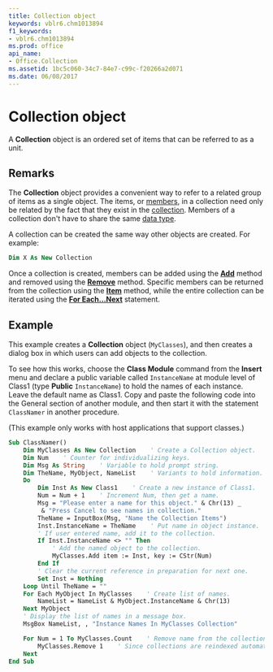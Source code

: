 ```yaml
---
title: Collection object
keywords: vblr6.chm1013894
f1_keywords:
- vblr6.chm1013894
ms.prod: office
api_name:
- Office.Collection
ms.assetid: 1bc5c060-34c7-84e7-c99c-f20266a2d071
ms.date: 06/08/2017
---
```



# Collection object

A  **Collection** object is an ordered set of items that can be referred to as a unit.

## Remarks

The **Collection** object provides a convenient way to refer to a related group of items as a single object. The items, or [members](../../Glossary/vbe-glossary.md#member), in a collection need only be related by the fact that they exist in the [collection](../../Glossary/vbe-glossary.md#collection). Members of a collection don't have to share the same [data type](../../Glossary/vbe-glossary.md#data-type).

A collection can be created the same way other objects are created. For example:

```vb
Dim X As New Collection

```

Once a collection is created, members can be added using the **[Add](add-method-visual-basic-for-applications.md)** method and removed using the **[Remove](remove-method-visual-basic-for-applications.md)** method. Specific members can be returned from the collection using the **[Item](item-method-visual-basic-for-applications.md)** method, while the entire collection can be iterated using the **[For Each...Next](for-eachnext-statement.md)** statement.

## Example

This example creates a **Collection** object (`MyClasses`), and then creates a dialog box in which users can add objects to the collection. 

To see how this works, choose the **Class Module** command from the **Insert** menu and declare a public variable called `InstanceName` at module level of Class1 (type **Public** `InstanceName`) to hold the names of each instance. Leave the default name as Class1. Copy and paste the following code into the General section of another module, and then start it with the statement `ClassNamer` in another procedure.

(This example only works with host applications that support classes.)


```vb
Sub ClassNamer()
    Dim MyClasses As New Collection    ' Create a Collection object.
    Dim Num    ' Counter for individualizing keys.
    Dim Msg As String    ' Variable to hold prompt string.
    Dim TheName, MyObject, NameList    ' Variants to hold information.
    Do
        Dim Inst As New Class1    ' Create a new instance of Class1.
        Num = Num + 1    ' Increment Num, then get a name.
        Msg = "Please enter a name for this object." & Chr(13) _
         & "Press Cancel to see names in collection."
        TheName = InputBox(Msg, "Name the Collection Items")
        Inst.InstanceName = TheName    ' Put name in object instance.
        ' If user entered name, add it to the collection.
        If Inst.InstanceName <> "" Then
            ' Add the named object to the collection.
            MyClasses.Add item := Inst, key := CStr(Num)
        End If
        ' Clear the current reference in preparation for next one.
        Set Inst = Nothing
    Loop Until TheName = ""
    For Each MyObject In MyClasses    ' Create list of names.
        NameList = NameList & MyObject.InstanceName & Chr(13)
    Next MyObject
    ' Display the list of names in a message box.
    MsgBox NameList, , "Instance Names In MyClasses Collection"

    For Num = 1 To MyClasses.Count    ' Remove name from the collection.
        MyClasses.Remove 1    ' Since collections are reindexed automatically, remove the first member on each iteration.
    Next
End Sub
```


